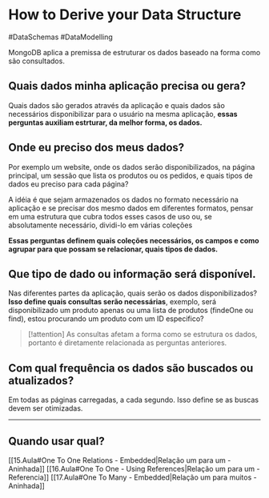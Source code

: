 # How to Derive your Data Structure
#DataSchemas #DataModelling

MongoDB aplica a premissa de estruturar os dados baseado na forma como são consultados.

## Quais dados minha aplicação precisa ou gera?
Quais dados são gerados através da aplicação e quais dados são necessários disponibilizar para o usuário na mesma aplicação, **essas perguntas auxiliam estrturar, da melhor forma, os dados.** 

## Onde eu preciso dos meus dados?
Por exemplo um website, onde os dados serão disponibilizados, na página principal, um sessão que lista os produtos ou os pedidos, e quais tipos de dados eu preciso para cada página? 

A idéia é que sejam armazenados os dados no formato necessário na aplicação e se precisar dos mesmo dados em diferentes formatos, pensar em uma estrutura que cubra todos esses casos de uso ou, se absolutamente necessário, dividi-lo em várias coleções

**Essas perguntas definem quais coleções necessários, os campos e como agrupar para que possam se relacionar, quais tipos de dados.**

## Que tipo de dado ou informação será disponível.
Nas diferentes partes da aplicação, quais serão os dados disponibilizados? **Isso define quais consultas serão necessárias**, exemplo, será disponibilizado um produto apenas ou uma lista de produtos (findeOne ou find), estou procurando um produto com um ID especifico?

>[!attention]
>As consultas afetam a forma como se estrutura os dados, portanto é diretamente relacionada as perguntas anteriores.

## Com qual frequência os dados são buscados ou atualizados?
Em todas as páginas carregadas, a cada segundo. Isso define se as buscas devem ser otimizadas.

---

## Quando usar qual?

[[15.Aula#One To One Relations - Embedded|Relação um para um - Aninhada]]
[[16.Aula#One To One - Using References|Relação um para um - Referencia]]
[[17.Aula#One To Many - Embedded|Relação um para muitos - Aninhada]]






